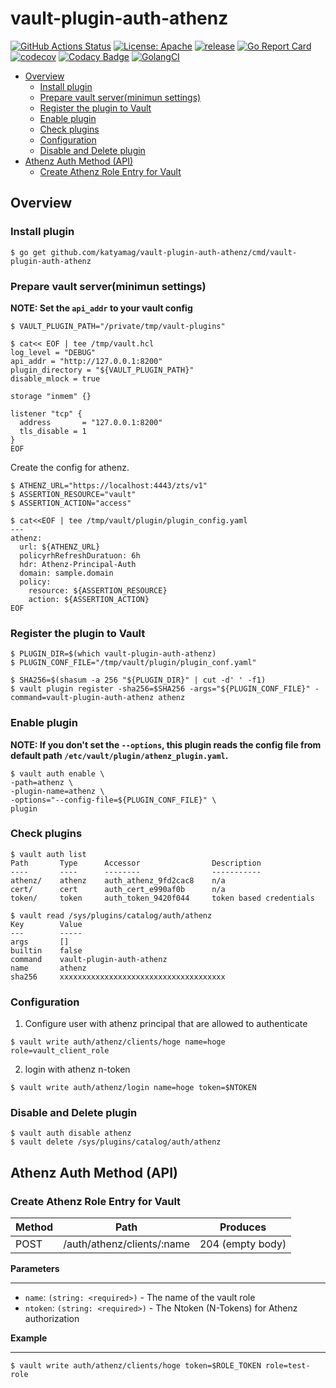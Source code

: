 # vault-plugin-auth-athenz

[![GitHub Actions Status](https://github.com/katyamag/vault-plugin-auth-athenz/workflows/vault-athenz-auth-plugin/badge.svg?branch=master)](https://github.com/katyamag/vault-plugin-auth-athenz/actions) [![License: Apache](https://img.shields.io/badge/License-Apache%202.0-blue.svg?style=flat-square)](https://opensource.org/licenses/Apache-2.0) [![release](https://img.shields.io/github/release/katyamag/vault-plugin-auth-athenz.svg?style=flat-square)](https://github.com/katyamag/vault-plugin-auth-athenz/releases/latest) [![Go Report Card](https://goreportcard.com/badge/github.com/katyamag/vault-plugin-auth-athenz)](https://goreportcard.com/report/github.com/katyamag/vault-plugin-auth-athenz) [![codecov](https://codecov.io/gh/katyamag/vault-plugin-auth-athenz/branch/master/graph/badge.svg)](https://codecov.io/gh/katyamag/vault-plugin-auth-athenz) [![Codacy Badge](https://api.codacy.com/project/badge/Grade/b882607af6db48f88f3c2fbd33e78686)](https://www.codacy.com/manual/katyamag/vault-plugin-auth-athenz?utm_source=github.com&utm_medium=referral&utm_content=katyamag/vault-plugin-auth-athenz&utm_campaign=Badge_Grade) [![GolangCI](https://golangci.com/badges/github.com/katyamag/vault-plugin-auth-athenz.svg?style=flat-square)](https://golangci.com/r/github.com/katyamag/vault-plugin-auth-athenz)

<!-- START doctoc generated TOC please keep comment here to allow auto update -->

<!-- DON'T EDIT THIS SECTION, INSTEAD RE-RUN doctoc TO UPDATE -->

-   [Overview](#overview)
    -   [Install plugin](#install-plugin)
    -   [Prepare vault server(minimun settings)](#prepare-vault-serverminimun-settings)
    -   [Register the plugin to Vault](#register-the-plugin-to-vault)
    -   [Enable plugin](#enable-plugin)
    -   [Check plugins](#check-plugins)
    -   [Configuration](#configuration)
    -   [Disable and Delete plugin](#disable-and-delete-plugin)
-   [Athenz Auth Method (API)](#athenz-auth-method-api)
    -   [Create Athenz Role Entry for Vault](#create-athenz-role-entry-for-vault)

<!-- END doctoc generated TOC please keep comment here to allow auto update -->

## Overview

### Install plugin
```
$ go get github.com/katyamag/vault-plugin-auth-athenz/cmd/vault-plugin-auth-athenz
```

### Prepare vault server(minimun settings)

**NOTE: Set the `api_addr` to your vault config**
```
$ VAULT_PLUGIN_PATH="/private/tmp/vault-plugins"

$ cat<< EOF | tee /tmp/vault.hcl
log_level = "DEBUG"
api_addr = "http://127.0.0.1:8200"
plugin_directory = "${VAULT_PLUGIN_PATH}"
disable_mlock = true

storage "inmem" {}

listener "tcp" {
  address       = "127.0.0.1:8200"
  tls_disable = 1
}
EOF
```

Create the config for athenz.
```
$ ATHENZ_URL="https://localhost:4443/zts/v1"
$ ASSERTION_RESOURCE="vault"
$ ASSERTION_ACTION="access"

$ cat<<EOF | tee /tmp/vault/plugin/plugin_config.yaml
---
athenz:
  url: ${ATHENZ_URL}
  policyrhRefreshDuratuon: 6h
  hdr: Athenz-Principal-Auth
  domain: sample.domain
  policy:
    resource: ${ASSERTION_RESOURCE}
    action: ${ASSERTION_ACTION}
EOF
```

### Register the plugin to Vault
```
$ PLUGIN_DIR=$(which vault-plugin-auth-athenz)
$ PLUGIN_CONF_FILE="/tmp/vault/plugin/plugin_conf.yaml"

$ SHA256=$(shasum -a 256 "${PLUGIN_DIR}" | cut -d' ' -f1)
$ vault plugin register -sha256=$SHA256 -args="${PLUGIN_CONF_FILE}" -command=vault-plugin-auth-athenz athenz
```

### Enable plugin

**NOTE: If you don't set the `--options`, this plugin reads the config file from default path `/etc/vault/plugin/athenz_plugin.yaml`.**
```
$ vault auth enable \
-path=athenz \
-plugin-name=athenz \
-options="--config-file=${PLUGIN_CONF_FILE}" \
plugin
```

### Check plugins
```
$ vault auth list
Path       Type      Accessor                Description
----       ----      --------                -----------
athenz/    athenz    auth_athenz_9fd2cac8    n/a
cert/      cert      auth_cert_e990af0b      n/a
token/     token     auth_token_9420f044     token based credentials

$ vault read /sys/plugins/catalog/auth/athenz
Key        Value
---        -----
args       []
builtin    false
command    vault-plugin-auth-athenz
name       athenz
sha256     xxxxxxxxxxxxxxxxxxxxxxxxxxxxxxxxxxxxx
```

### Configuration

1.  Configure user with athenz principal that are allowed to authenticate

```
$ vault write auth/athenz/clients/hoge name=hoge role=vault_client_role
```

2.  login with athenz n-token

```
$ vault write auth/athenz/login name=hoge token=$NTOKEN
```

### Disable and Delete plugin
```
$ vault auth disable athenz
$ vault delete /sys/plugins/catalog/auth/athenz
```

## Athenz Auth Method (API)

### Create Athenz Role Entry for Vault

| Method | Path                       | Produces         |
| ------ | -------------------------- | ---------------- |
| POST   | /auth/athenz/clients/:name | 204 (empty body) |

**Parameters**

* * *

-   `name`: `(string: <required>)` - The name of the vault role
-   `ntoken`: `(string: <required>)` - The Ntoken (N-Tokens) for Athenz authorization

**Example**

* * *

```
$ vault write auth/athenz/clients/hoge token=$ROLE_TOKEN role=test-role
```
